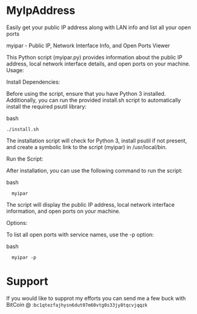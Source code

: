 # MyIpAddress
Easily get your public IP address along with LAN info and list all your open ports

myipar - Public IP, Network Interface Info, and Open Ports Viewer

This Python script (myipar.py) provides information about the public IP address, local network interface details, and open ports on your machine.
Usage:

  Install Dependencies:

  Before using the script, ensure that you have Python 3 installed. Additionally, you can run the provided install.sh script to automatically install the required psutil library:

  bash

    ./install.sh

The installation script will check for Python 3, install psutil if not present, and create a symbolic link to the script (myipar) in /usr/local/bin.

Run the Script:

After installation, you can use the following command to run the script:

bash

      myipar

The script will display the public IP address, local network interface information, and open ports on your machine.

Options:

  To list all open ports with service names, use the -p option:

  bash

      myipar -p


# Support

If you would like to supprot my efforts you can send me a few buck with BitCoin @ :`bc1qtezfajhysn6dut07m60vtg0s33jy8tqcvjqqzk`
